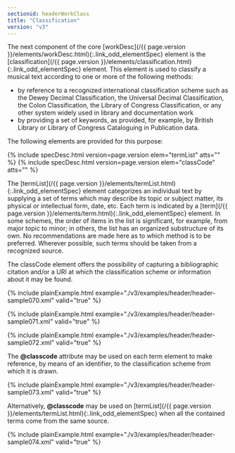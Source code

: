 ```yaml
---
sectionid: headerWorkClass
title: "Classification"
version: "v3"
---
```




The next component of the core [workDesc](/{{ page.version }}/elements/workDesc.html){:.link_odd_elementSpec} element is the [classification](/{{ page.version }}/elements/classification.html){:.link_odd_elementSpec} element. This element is used to classify a musical text
according to one or more of the following methods:


- by reference to a recognized international classification scheme such as the Dewey
Decimal Classification, the Universal Decimal Classification, the Colon Classification,
the Library of Congress Classification, or any other system widely used in library
and
documentation work
- by providing a set of keywords, as provided, for example, by British Library or
Library of Congress Cataloguing in Publication data.

The following elements are provided for this purpose:



{% include specDesc.html version=page.version elem="termList" atts="" %}
{% include specDesc.html version=page.version elem="classCode" atts="" %}



The [termList](/{{ page.version }}/elements/termList.html){:.link_odd_elementSpec} element categorizes an individual text by supplying a
set of terms which may describe its topic or subject matter, its physical or intellectual
form, date, etc. Each term is indicated by a [term](/{{ page.version }}/elements/term.html){:.link_odd_elementSpec} element. In some
schemes, the order of items in the list is significant, for example, from major topic
to
minor; in others, the list has an organized substructure of its own. No recommendations
are
made here as to which method is to be preferred. Wherever possible, such terms should
be
taken from a recognized source.

The classCode element offers the possibility of capturing a bibliographic citation
and/or a
URI at which the classification scheme or information about it may be found.

{% include plainExample.html example="./v3/examples/header/header-sample070.xml" valid="true" %}

{% include plainExample.html example="./v3/examples/header/header-sample071.xml" valid="true" %}

{% include plainExample.html example="./v3/examples/header/header-sample072.xml" valid="true" %}

The **@classcode** attribute may be used on each term element to make reference, by
means of an identifier, to the classification scheme from which it is drawn.

{% include plainExample.html example="./v3/examples/header/header-sample073.xml" valid="true" %}

Alternatively, **@classcode** may be used on [termList](/{{ page.version }}/elements/termList.html){:.link_odd_elementSpec} when all
the contained terms come from the same source.

{% include plainExample.html example="./v3/examples/header/header-sample074.xml" valid="true" %}

